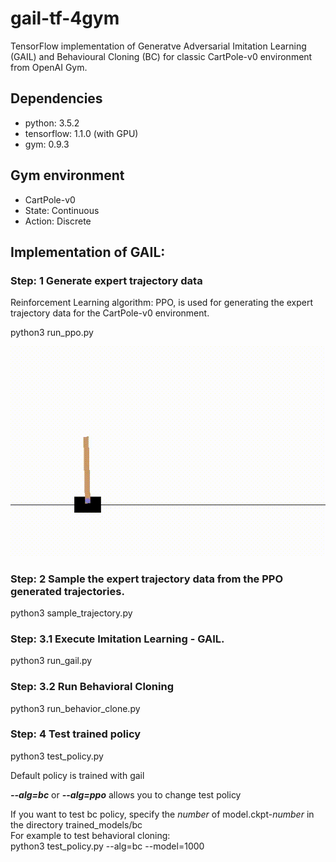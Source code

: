 # gail-tf-4gym
TensorFlow implementation of Generatve Adversarial Imitation Learning (GAIL) and Behavioural Cloning (BC) for classic CartPole-v0 environment from OpenAI Gym. 

## Dependencies
- python: 3.5.2
- tensorflow: 1.1.0 (with GPU)
- gym: 0.9.3

## Gym environment 
- CartPole-v0  
- State: Continuous 
- Action: Discrete 

## Implementation of GAIL:

### Step: 1 Generate expert trajectory data  
Reinforcement Learning algorithm: PPO, is used for generating the expert trajectory data for the CartPole-v0 environment.

python3 run_ppo.py

<p align= "center">
  <img src="gail(tf)4gym/gif/training_ppo.gif/">
</p>

### Step: 2 Sample the expert trajectory data from the PPO generated trajectories. 

python3 sample_trajectory.py

### Step: 3.1 Execute Imitation Learning - GAIL.  

python3 run_gail.py  

### Step: 3.2 Run Behavioral Cloning  

python3 run_behavior_clone.py 

### Step: 4 Test trained policy 

python3 test_policy.py  

Default policy is trained with gail  

***--alg=bc*** or ***--alg=ppo*** allows you to change test policy  

If you want to test bc policy, specify the _number_ of model.ckpt-_number_ in the directory trained_models/bc  
For example to test behavioral cloning:  
python3 test_policy.py --alg=bc --model=1000
